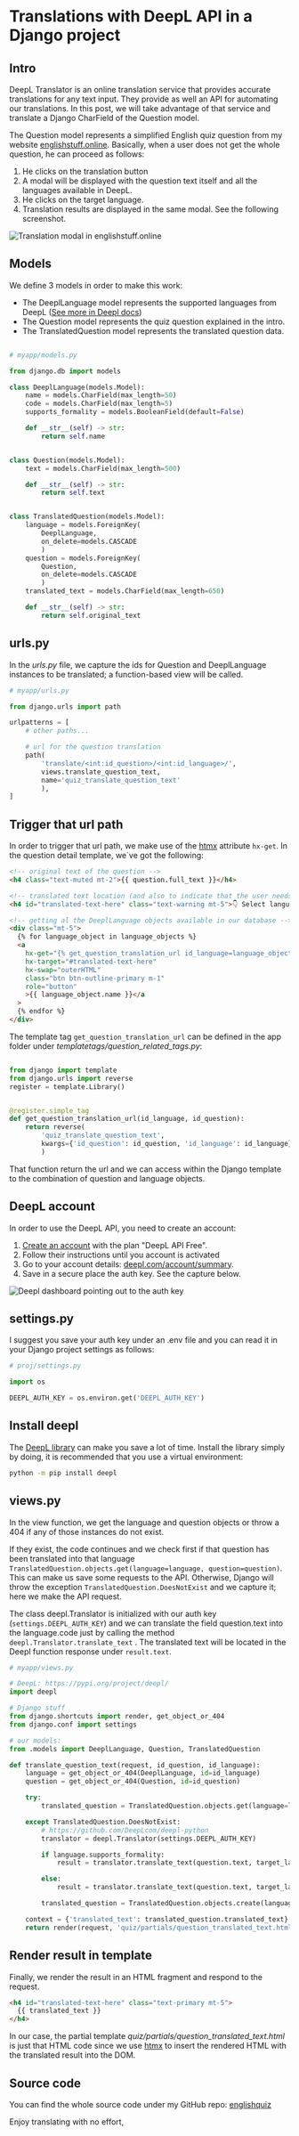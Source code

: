 # Translations with DeepL API in a Django project

## Intro

DeepL Translator is an online translation service that provides accurate translations for any text input. They provide as well an API for automating our translations. In this post, we will take advantage of that service and translate a Django CharField of the Question model.

The Question model represents a simplified English quiz question from my website [englishstuff.online](https://www.englishstuff.online). Basically, when a user does not get the whole question, he can proceed as follows:

1. He clicks on the translation button
2. A modal will be displayed with the question text itself and all the languages available in DeepL.
3. He clicks on the target language.
4. Translation results are displayed in the same modal. See the following screenshot.

![Translation modal in englishstuff.online](translation-modal.png)

## Models

We define 3 models in order to make this work:

- The DeeplLanguage model represents the supported languages from DeepL ([See more in Deepl docs](https://www.deepl.com/docs-api/other-functions/listing-supported-languages/))
- The Question model represents the quiz question explained in the intro.
- The TranslatedQuestion model represents the translated question data.

```python

# myapp/models.py

from django.db import models

class DeeplLanguage(models.Model):
    name = models.CharField(max_length=50)
    code = models.CharField(max_length=5)
    supports_formality = models.BooleanField(default=False)

    def __str__(self) -> str:
        return self.name


class Question(models.Model):
    text = models.CharField(max_length=500)

    def __str__(self) -> str:
        return self.text


class TranslatedQuestion(models.Model):
    language = models.ForeignKey(
        DeeplLanguage,
        on_delete=models.CASCADE
        )
    question = models.ForeignKey(
        Question,
        on_delete=models.CASCADE
        )
    translated_text = models.CharField(max_length=650)

    def __str__(self) -> str:
        return self.original_text

```

## urls.py

In the _urls.py_ file, we capture the ids for Question and DeeplLanguage instances to be translated; a function-based view will be called.

```python
# myapp/urls.py

from django.urls import path

urlpatterns = [
    # other paths...

    # url for the question translation
    path(
        'translate/<int:id_question>/<int:id_language>/',
        views.translate_question_text,
        name='quiz_translate_question_text'
        ),
]

```

## Trigger that url path

In order to trigger that url path, we make use of the [htmx](https://htmx.org) attribute `hx-get`. In the question detail template, we`ve got the following:

```html
<!-- original text of the question -->
<h4 class="text-muted mt-2">{{ question.full_text }}</h4>

<!-- translated text location (and also to indicate that the user needs to select a language) -->
<h4 id="translated-text-here" class="text-warning mt-5">👇‍ Select language</h4>

<!-- getting al the DeeplLanguage objects available in our database -->
<div class="mt-5">
  {% for language_object in language_objects %}
  <a
    hx-get="{% get_question_translation_url id_language=language_object.id id_question=question.id %}"
    hx-target="#translated-text-here"
    hx-swap="outerHTML"
    class="btn btn-outline-primary m-1"
    role="button"
    >{{ language_object.name }}</a
  >
  {% endfor %}
</div>
```

The template tag `get_question_translation_url` can be defined in the app folder under _templatetags/question_related_tags.py_:

```python

from django import template
from django.urls import reverse
register = template.Library()


@register.simple_tag
def get_question_translation_url(id_language, id_question):
    return reverse(
        'quiz_translate_question_text',
        kwargs={'id_question': id_question, 'id_language': id_language}
        )


```

That function return the url and we can access within the Django template to the combination of question and language objects.

## DeepL account

In order to use the DeepL API, you need to create an account:

1. [Create an account](https://www.deepl.com/pro-checkout/account?productId=1200&yearly=false&trial=false) with the plan "DeepL API Free".
2. Follow their instructions until you account is activated
3. Go to your account details: [deepl.com/account/summary](https://www.deepl.com/account/summary?href=ramiboutas.com).
4. Save in a secure place the auth key. See the capture below.

![Deepl dashboard pointing out to the auth key](deepl-auth-key.png)

## settings.py

I suggest you save your auth key under an .env file and you can read it in your Django project settings as follows:

```python
# proj/settings.py

import os

DEEPL_AUTH_KEY = os.environ.get('DEEPL_AUTH_KEY')
```

## Install deepl

The [DeepL library](https://pypi.org/project/deepl/) can make you save a lot of time. Install the library simply by doing, it is recommended that you use a virtual environment:

```bash
python -m pip install deepl
```

## views.py

In the view function, we get the language and question objects or throw a 404 if any of those instances do not exist.

If they exist, the code continues and we check first if that question has been translated into that language `TranslatedQuestion.objects.get(language=language, question=question)`. This can make us save some requests to the API. Otherwise, Django will throw the exception `TranslatedQuestion.DoesNotExist` and we capture it; here we make the API request.

The class deepl.Translator is initialized with our auth key (`settings.DEEPL_AUTH_KEY`) and we can translate the field question.text into the language.code just by calling the method `deepl.Translator.translate_text` . The translated text will be located in the Deepl function response under `result.text`.

```python
# myapp/views.py

# DeepL: https://pypi.org/project/deepl/
import deepl

# Django stuff
from django.shortcuts import render, get_object_or_404
from django.conf import settings

# our models:
from .models import DeeplLanguage, Question, TranslatedQuestion

def translate_question_text(request, id_question, id_language):
    language = get_object_or_404(DeeplLanguage, id=id_language)
    question = get_object_or_404(Question, id=id_question)

    try:
        translated_question = TranslatedQuestion.objects.get(language=language, question=question)

    except TranslatedQuestion.DoesNotExist:
        # https://github.com/DeepLcom/deepl-python
        translator = deepl.Translator(settings.DEEPL_AUTH_KEY)

        if language.supports_formality:
            result = translator.translate_text(question.text, target_lang=language.code, formality="less")

        else:
            result = translator.translate_text(question.text, target_lang=language.code)

        translated_question = TranslatedQuestion.objects.create(language=language, question=question, translated_text = result.text)

    context = {'translated_text': translated_question.translated_text}
    return render(request, 'quiz/partials/question_translated_text.html', context)
```

## Render result in template

Finally, we render the result in an HTML fragment and respond to the request.

```html
<h4 id="translated-text-here" class="text-primary mt-5">
  {{ translated_text }}
</h4>
```

In our case, the partial template _quiz/partials/question_translated_text.html_ is just that HTML code since we use [htmx](https://htmx.org) to insert the rendered HTML with the translated result into the DOM.

## Source code

You can find the whole source code under my GitHub repo: [englishquiz](https://github.com/ramiboutas/englishquiz)

Enjoy translating with no effort,
